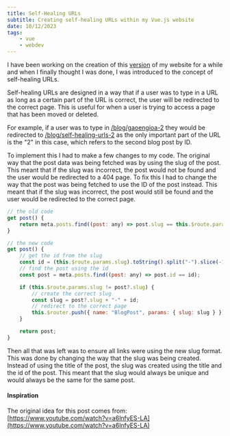 ```yaml
---
title: Self-Healing URLs
subtitle: Creating self-healing URLs within my Vue.js website
date: 10/12/2023
tags: 
    - vue
    - webdev
---
```


I have been working on the creation of this [version](https://github.com/isabelroses/website/commit/8c53b9f3576d98a2ebe71976a3f921a30e6ad052) of my website for a while and when I finally thought I was done, I was introduced to the concept of self-healing URLs.

Self-healing URLs are designed in a way that if a user was to type in a URL as long as a certain part of the URL is correct, the user will be redirected to the correct page. This is useful for when a user is trying to access a page that has been moved or deleted.

For example, if a user was to type in [<domain>/blog/gaoengioa-2](https://isabelroses.com/blog/gaoengioa-2) they would be redirected to [<domain>/blog/self-healing-urls-2](https://isabelroses.com/blog/self-healing-urls-2) as the only important part of the URL is the "2" in this case, which refers to the second blog post by ID.

To implement this I had to make a few changes to my code. The original way that the post data was being fetched was by using the slug of the post. This meant that if the slug was incorrect, the post would not be found and the user would be redirected to a 404 page. To fix this I had to change the way that the post was being fetched to use the ID of the post instead. This meant that if the slug was incorrect, the post would still be found and the user would be redirected to the correct page.

```js
// the old code
get post() {
    return meta.posts.find((post: any) => post.slug == this.$route.params.slug);
}

// the new code
get post() {
    // get the id from the slug
    const id = (this.$route.params.slug).toString().split("-").slice(-1)[0];
    // find the post using the id
    const post = meta.posts.find((post: any) => post.id == id);

    if (this.$route.params.slug != post?.slug) {
        // create the correct slug
        const slug = post?.slug + "-" + id;
        // redirect to the correct page
        this.$router.push({ name: "BlogPost", params: { slug: slug } });
    }

    return post;
}
```

Then all that was left was to ensure all links were using the new slug format. This was done by changing the way that the slug was being created. Instead of using the title of the post, the slug was created using the title and the id of the post. This meant that the slug would always be unique and would always be the same for the same post.

#### Inspiration

The original idea for this post comes from: [https://www.youtube.com/watch?v=a6lnfyES-LA](https://www.youtube.com/watch?v=a6lnfyES-LA)
